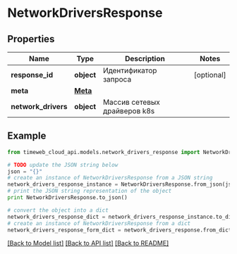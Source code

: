 # NetworkDriversResponse


## Properties
Name | Type | Description | Notes
------------ | ------------- | ------------- | -------------
**response_id** | **object** | Идентификатор запроса | [optional] 
**meta** | [**Meta**](Meta.md) |  | 
**network_drivers** | **object** | Массив сетевых драйверов k8s | 

## Example

```python
from timeweb_cloud_api.models.network_drivers_response import NetworkDriversResponse

# TODO update the JSON string below
json = "{}"
# create an instance of NetworkDriversResponse from a JSON string
network_drivers_response_instance = NetworkDriversResponse.from_json(json)
# print the JSON string representation of the object
print NetworkDriversResponse.to_json()

# convert the object into a dict
network_drivers_response_dict = network_drivers_response_instance.to_dict()
# create an instance of NetworkDriversResponse from a dict
network_drivers_response_form_dict = network_drivers_response.from_dict(network_drivers_response_dict)
```
[[Back to Model list]](../README.md#documentation-for-models) [[Back to API list]](../README.md#documentation-for-api-endpoints) [[Back to README]](../README.md)


